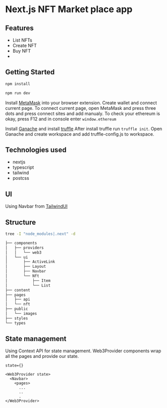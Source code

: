 # Next.js NFT Market place app

## Features
 - List NFTs
 - Create NFT
 - Buy NFT
 - 

## Getting Started


```bash
npm install

npm run dev
```

Install [MetaMask](https://chrome.google.com/webstore/detail/metamask/nkbihfbeogaeaoehlefnkodbefgpgknn) into your browser extension.
Create wallet and connect current page. To connect current page, open MetaMask and press three dots and press connect sites and add manualy.
To check your ethereum is okay, press F12 and in console enter `window.ethereum`

Install [Ganache](https://trufflesuite.com/ganache/) and install [truffle](https://trufflesuite.com/docs/truffle/how-to/install/)
After install truffle run `truffle init`. Open Ganache and create workspace and add truffle-config.js to workspace.

## Technologies used

- nextjs
- typescript
- tailwind
- postcss

## UI

Using Navbar from [TailwindUI](https://tailwindui.com/components/application-ui/navigation/navbars)

## Structure

```bash
tree -I "node_modules|.next" -d

├── components
│   ├── providers
│   │   └── web3
│   └── ui
│       ├── ActiveLink
│       ├── Layout
│       ├── Navbar
│       └── Nft
│           ├── Item
│           └── List
├── content
├── pages
│   ├── api
│   └── nft
├── public
│   └── images
├── styles
└── types
```

## State management

Using Context API for state management. Web3Provider components wrap all the pages and provide our state.

```
state={}

<Web3Provider state>
  <Navbar>
    <pages>
      ...
      ..
      .
</Web3Provider>
```
